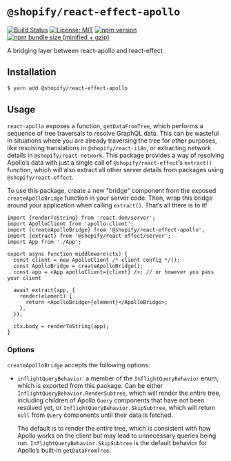 # `@shopify/react-effect-apollo`

[![Build Status](https://travis-ci.org/Shopify/quilt.svg?branch=master)](https://travis-ci.org/Shopify/quilt)
[![License: MIT](https://img.shields.io/badge/License-MIT-green.svg)](LICENSE.md) [![npm version](https://badge.fury.io/js/%40shopify%2Freact-effect-apollo.svg)](https://badge.fury.io/js/%40shopify%2Freact-effect-apollo.svg) [![npm bundle size (minified + gzip)](https://img.shields.io/bundlephobia/minzip/@shopify/react-effect-apollo.svg)](https://img.shields.io/bundlephobia/minzip/@shopify/react-effect-apollo.svg)

A bridging layer between react-apollo and react-effect.

## Installation

```bash
$ yarn add @shopify/react-effect-apollo
```

## Usage

`react-apollo` exposes a function, `getDataFromTree`, which performs a sequence of tree traversals to resolve GraphQL data. This can be wasteful in situations where you are already traversing the tree for other purposes, like resolving translations in `@shopify/react-i18n`, or extracting network details in `@shopify/react-network`. This package provides a way of resolving Apollo’s data with just a single call of `@shopify/react-effect`’s `extract()` function, which will also extract all other server details from packages using `@shopify/react-effect`.

To use this package, create a new "bridge" component from the exposed `createApolloBridge` function in your server code. Then, wrap this bridge around your application when calling `extract()`. That’s all there is to it!

```tsx
import {renderToString} from 'react-dom/server';
import ApolloClient from 'apollo-client';
import {createApolloBridge} from '@shopify/react-effect-apollo';
import {extract} from '@shopify/react-effect/server';
import App from './App';

export async function middleware(ctx) {
  const client = new ApolloClient /* client config */();
  const ApolloBridge = createApolloBridge();
  const app = <App apolloClient={client} />; // or however you pass your client

  await extract(app, {
    render(element) {
      return <ApolloBridge>{element}</ApolloBridge>;
    },
  });

  ctx.body = renderToString(app);
}
```

### Options

`createApolloBridge` accepts the following options:

- `inflightQueryBehavior`: a member of the `InflightQueryBehavior` enum, which is exported from this package. Can be either `InflightQueryBehavior.RenderSubtree`, which will render the entire tree, including children of Apollo `Query` components that have not been resolved yet, or `InflightQueryBehavior.SkipSubtree`, which will return `null` from `Query` components until their data is fetched.

  The default is to render the entire tree, which is consistent with how Apollo works on the client but may lead to unnecessary queries being run. `InflightQueryBehavior.SkipSubtree` is the default behavior for Apollo’s built-in `getDataFromTree`.
